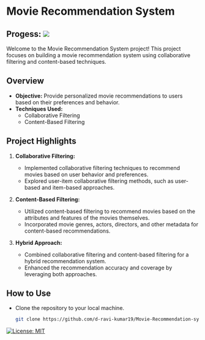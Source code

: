 # Movie Recommendation System
## Progess: ![](https://geps.dev/progress/95)
Welcome to the Movie Recommendation System project! This project focuses on building a movie recommendation system using collaborative filtering and content-based techniques.

## Overview

- **Objective:** Provide personalized movie recommendations to users based on their preferences and behavior.
- **Techniques Used:**
  - Collaborative Filtering
  - Content-Based Filtering

## Project Highlights

1. **Collaborative Filtering:**
   - Implemented collaborative filtering techniques to recommend movies based on user behavior and preferences.
   - Explored user-item collaborative filtering methods, such as user-based and item-based approaches.

2. **Content-Based Filtering:**
   - Utilized content-based filtering to recommend movies based on the attributes and features of the movies themselves.
   - Incorporated movie genres, actors, directors, and other metadata for content-based recommendations.

3. **Hybrid Approach:**
   - Combined collaborative filtering and content-based filtering for a hybrid recommendation system.
   - Enhanced the recommendation accuracy and coverage by leveraging both approaches.

## How to Use

- Clone the repository to your local machine.
  ```bash
  git clone https://github.com/d-ravi-kumar19/Movie-Recommendation-system.git
  ```
[![License: MIT](https://img.shields.io/badge/License-MIT-yellow.svg)](https://opensource.org/licenses/MIT)
